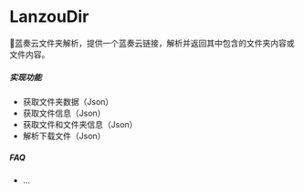 # LanzouDir

🥳蓝奏云文件夹解析，提供一个蓝奏云链接，解析并返回其中包含的文件夹内容或文件内容。

##### 实现功能

- 获取文件夹数据（Json）
- 获取文件信息（Json）
- 获取文件和文件夹信息（Json）
- 解析下载文件（Json）

##### FAQ

- ...